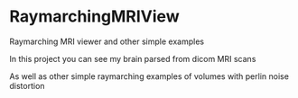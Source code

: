 # RaymarchingMRIView
Raymarching MRI viewer and other simple examples

In this project you can see my brain parsed from dicom MRI scans

As well as other simple raymarching examples of volumes with perlin noise distortion
